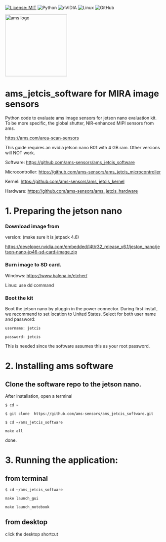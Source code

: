 [![License: MIT](https://img.shields.io/badge/License-MIT-yellow.svg?style=for-the-badge)](https://opensource.org/licenses/MIT)
![Python](https://img.shields.io/badge/python-3670A0?style=for-the-badge&logo=python&logoColor=ffdd54)
![nVIDIA](https://img.shields.io/badge/nVIDIA-%2376B900.svg?style=for-the-badge&logo=nVIDIA&logoColor=white)
![Linux](https://img.shields.io/badge/Linux-FCC624?style=for-the-badge&logo=linux&logoColor=black)
![GitHub](https://img.shields.io/badge/github-%23121011.svg?style=for-the-badge&logo=github&logoColor=white)

<a href="https://ams.com/area-scan-sensors">
<img src="https://upload.wikimedia.org/wikipedia/commons/3/32/Ams_AG_Logo.svg" alt="ams logo" width="200" title="ams logo" border="0"/>
</a>


# ams_jetcis_software for MIRA image sensors
Python code to evaluate ams image sensors for jetson nano evaluation kit.
To be more specific, the global shutter, NIR-enhanced MIPI sensors from ams.

https://ams.com/area-scan-sensors

This guide requires an nvidia jetson nano B01 with 4 GB ram. Other versions will NOT work.

Software: https://github.com/ams-sensors/ams_jetcis_software

Microcontroller: https://github.com/ams-sensors/ams_jetcis_microcontroller

Kernel: https://github.com/ams-sensors/ams_jetcis_kernel

Hardware: https://github.com/ams-sensors/ams_jetcis_hardware



# 1. Preparing the jetson nano

### Download image from
version: (make sure it is jetpack 4.6)

https://developer.nvidia.com/embedded/l4t/r32_release_v6.1/jeston_nano/jetson-nano-jp46-sd-card-image.zip

### Burn image to SD card.
Windows:
https://www.balena.io/etcher/

Linux:
use dd command

### Boot the kit
Boot the jetson nano by pluggin in the power connector.
During first install, we recommend to set location to United States.
Select for both user name and password:

`username: jetcis`

`password: jetcis`


This is needed since the software assumes this as your root password.

# 2. Installing ams software 

## Clone the software repo to the jetson nano.

After installation, open a terminal

`$ cd ~ `

`$ git clone  https://github.com/ams-sensors/ams_jetcis_software.git`

`$ cd ~/ams_jetcis_software `

`make all`

done.


# 3. Running the application:

## from terminal

`$ cd ~/ams_jetcis_software `

`make launch_gui`

`make launch_notebook`

## from desktop

click the desktop shortcut


